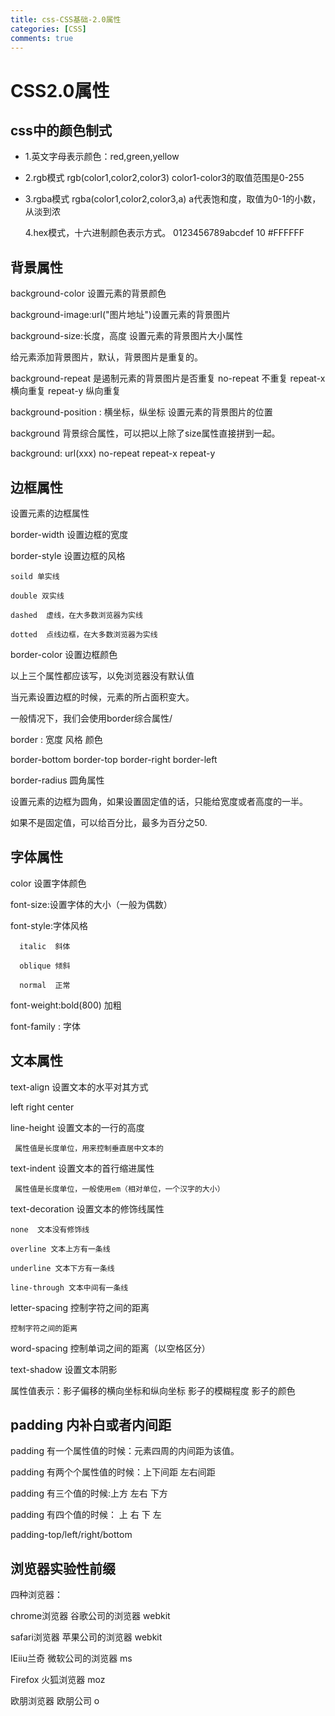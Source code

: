 ```yaml
---
title: css-CSS基础-2.0属性
categories: [CSS]
comments: true
---
```

# CSS2.0属性

## css中的颜色制式

- 1.英文字母表示颜色：red,green,yellow

- 2.rgb模式 rgb(color1,color2,color3)
  color1-color3的取值范围是0-255

- 3.rgba模式 rgba(color1,color2,color3,a)
  a代表饱和度，取值为0-1的小数，从淡到浓

  4.hex模式，十六进制颜色表示方式。
    0123456789abcdef   10
    #FFFFFF

## 背景属性

  background-color  设置元素的背景颜色

  background-image:url("图片地址")设置元素的背景图片

  background-size:长度，高度 设置元素的背景图片大小属性

  给元素添加背景图片，默认，背景图片是重复的。

  background-repeat  是遏制元素的背景图片是否重复
    no-repeat 不重复
    repeat-x  横向重复
    repeat-y  纵向重复
  
  background-position : 横坐标，纵坐标  设置元素的背景图片的位置


  background 背景综合属性，可以把以上除了size属性直接拼到一起。
  
  background: url(xxx) no-repeat repeat-x repeat-y






## 边框属性
  
  设置元素的边框属性

  border-width  设置边框的宽度

  border-style  设置边框的风格

    soild 单实线

    double 双实线

    dashed  虚线，在大多数浏览器为实线

    dotted  点线边框，在大多数浏览器为实线
  
  border-color  设置边框颜色

  以上三个属性都应该写，以免浏览器没有默认值

  当元素设置边框的时候，元素的所占面积变大。

  一般情况下，我们会使用border综合属性/

  border : 宽度 风格 颜色


  border-bottom border-top border-right border-left
  
  border-radius  圆角属性

  设置元素的边框为圆角，如果设置固定值的话，只能给宽度或者高度的一半。
  
  如果不是固定值，可以给百分比，最多为百分之50.
    
## 字体属性

  color 设置字体颜色

  font-size:设置字体的大小（一般为偶数）
  
  font-style:字体风格

      italic  斜体

      oblique 倾斜

      normal  正常

   font-weight:bold(800) 加粗
   
   font-family : 字体

## 文本属性

 text-align 设置文本的水平对其方式

 left right center

 line-height 设置文本的一行的高度

     属性值是长度单位，用来控制垂直居中文本的

text-indent 设置文本的首行缩进属性

     属性值是长度单位，一般使用em（相对单位，一个汉字的大小）

text-decoration 设置文本的修饰线属性

    none  文本没有修饰线

    overline 文本上方有一条线

    underline 文本下方有一条线

    line-through 文本中间有一条线


letter-spacing 控制字符之间的距离

    控制字符之间的距离

word-spacing 控制单词之间的距离（以空格区分）

  text-shadow 设置文本阴影

  属性值表示：影子偏移的横向坐标和纵向坐标 影子的模糊程度  影子的颜色


## padding 内补白或者内间距

  padding 有一个属性值的时候：元素四周的内间距为该值。

  padding 有两个个属性值的时候：上下间距 左右间距

  padding  有三个值的时候:上方 左右  下方

  padding 有四个值的时候： 上 右  下 左
  
  padding-top/left/right/bottom
  

## 浏览器实验性前缀

  四种浏览器：

  chrome浏览器  谷歌公司的浏览器 webkit

  safari浏览器  苹果公司的浏览器 webkit

  IEiiu兰奇    微软公司的浏览器 ms

  Firefox   火狐浏览器   moz

  欧朋浏览器   欧朋公司   o